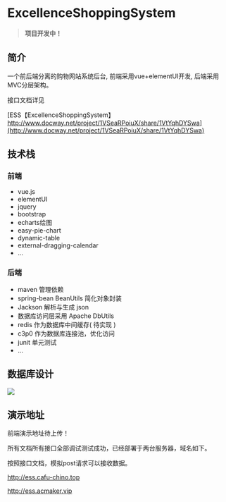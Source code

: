 # ExcellenceShoppingSystem


> **项目开发中！**

## 简介

一个前后端分离的购物网站系统后台, 前端采用vue+elementUI开发, 后端采用MVC分层架构。


接口文档详见

[ESS【ExcellenceShoppingSystem】 http://www.docway.net/project/1VSeaRPoiuX/share/1VtYqhDYSwa](http://www.docway.net/project/1VSeaRPoiuX/share/1VtYqhDYSwa)



## 技术栈
### 前端
+ vue.js
+ elementUI
+ jquery
+ bootstrap
+ echarts绘图
+ easy-pie-chart
+ dynamic-table
+ external-dragging-calendar
+ ...

### 后端
+ maven 管理依赖
+ spring-bean BeanUtils 简化对象封装
+ Jackson 解析与生成 json
+ 数据库访问层采用 Apache DbUtils
+ redis 作为数据库中间缓存( 待实现 )
+ c3p0 作为数据库连接池，优化访问
+ junit 单元测试
+ ...

## 数据库设计

![](https://image--bed.oss-cn-qingdao.aliyuncs.com/image--bed--PicGo/20200611223208.png?x-oss-process=image)

## 演示地址
前端演示地址待上传！

所有文档所有接口全部调试测试成功，已经部署于两台服务器，域名如下。

按照接口文档，模拟post请求可以接收数据。

http://ess.cafu-chino.top

http://ess.acmaker.vip

